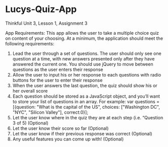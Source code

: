 Lucys-Quiz-App
==============
Thinkful
Unit 3, Lesson 1, Assignment 3

App Requirements: 
This app allows the user to take a multiple choice quiz on content of your choosing. At a minimum, the application should meet the following requirements:

1. Lead the user through a set of questions. The user should only see one question at a time, with new answers presented only after they have answered the current one. You should use jQuery to move between questions as the user enters their response
2. Allow the user to input his or her response to each questions with radio buttons for the user to enter their response
3. When the user answers the last question, the quiz should show his or her overall score
4. Each question should be stored as a JavaScript object, and you’ll want to store your list of questions in an array. For example: var questions = [{question: "What is the capital of the US", choices: ["Washington DC", "NYC", "Silicon Valley"], correct:0}];
5. Let the user know where in the quiz they are at each step (i.e. “Question 3 of 5) (Optional)
6. Let the user know their score so far (Optional)
7. Let the user know if their previous response was correct (Optional)
8. Any useful features you can come up with! (Optional)
